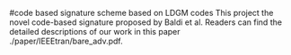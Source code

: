 #code based signature scheme based on LDGM codes 
This project the novel code-based signature proposed by Baldi et al.
Readers can find the detailed descriptions of our work in this paper ./paper/IEEEtran/bare_adv.pdf. 
